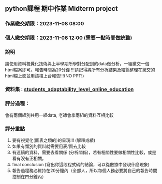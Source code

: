 ## python課程 期中作業 Midterm project

### 作業繳交期限：2023-11-08 08:00
### 個人繳交期限：2023-11-06 12:00 (需要一點時間做統整)

### 說明
請使用資料視覺化技術與上半學期所學對分配到的data做分析，一組繳交一個html檔案即可。報告時間為20分鐘
!!!請記得將所有分析結果及結論整理在繳交的html檔上面並用該檔上台報告!!!(NO PPT!)

### 資料集 : [students_adaptability_level_online_education](https://www.kaggle.com/datasets/mdmahmudulhasansuzan/students-adaptability-level-in-online-education)

### 評分過程：
會有兩個組別共用一組data, 老師會拿兩組的資料互相比較

### 評分重點
1. 要有視覺化(圖表之類的)的呈現!!! (解釋成績)
2. 如果有類別的資料就需要用表/圖去比較
3. 有連續的資料，需要去看關係 (分析關係)，若有相關性要做相關性比較，或是看有沒有正相關。
4. final conclusion (寫出你這段程式碼的結論，可以從數據中發現什麼現象)
5. 報告過程務必維持在20分鐘內（全部人，所以每個人務必要將自己的報告時間控制在四分鐘內）